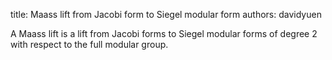 title: Maass lift from Jacobi form to Siegel modular form
authors:
    davidyuen

A Maass lift is a lift from
<a class="knowl-title" knowl="af.jacobi">Jacobi forms</a>
 to 
<a class="knowl-title" knowl="mf.siegel">Siegel modular forms</a>
of degree 2
with respect to the 
<a class="knowl-title" knowl="mf.siegel.group.symplectic">
full modular group</a>.
